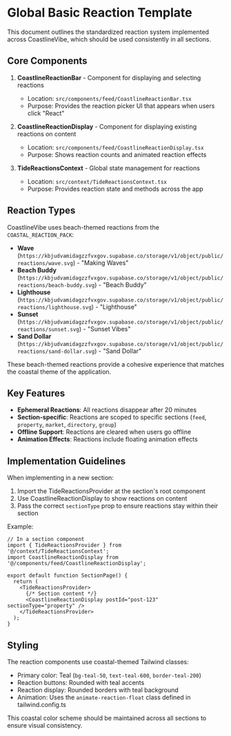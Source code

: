 # Global Basic Reaction Template

This document outlines the standardized reaction system implemented across CoastlineVibe, which should be used consistently in all sections.

## Core Components

1. **CoastlineReactionBar** - Component for displaying and selecting reactions
   - Location: `src/components/feed/CoastlineReactionBar.tsx`
   - Purpose: Provides the reaction picker UI that appears when users click "React"

2. **CoastlineReactionDisplay** - Component for displaying existing reactions on content
   - Location: `src/components/feed/CoastlineReactionDisplay.tsx`
   - Purpose: Shows reaction counts and animated reaction effects

3. **TideReactionsContext** - Global state management for reactions
   - Location: `src/context/TideReactionsContext.tsx`
   - Purpose: Provides reaction state and methods across the app

## Reaction Types

CoastlineVibe uses beach-themed reactions from the `COASTAL_REACTION_PACK`:

- **Wave** (`https://kbjudvamidagzzfvxgov.supabase.co/storage/v1/object/public/reactions/wave.svg`) - "Making Waves"
- **Beach Buddy** (`https://kbjudvamidagzzfvxgov.supabase.co/storage/v1/object/public/reactions/beach-buddy.svg`) - "Beach Buddy"
- **Lighthouse** (`https://kbjudvamidagzzfvxgov.supabase.co/storage/v1/object/public/reactions/lighthouse.svg`) - "Lighthouse"
- **Sunset** (`https://kbjudvamidagzzfvxgov.supabase.co/storage/v1/object/public/reactions/sunset.svg`) - "Sunset Vibes"
- **Sand Dollar** (`https://kbjudvamidagzzfvxgov.supabase.co/storage/v1/object/public/reactions/sand-dollar.svg`) - "Sand Dollar"

These beach-themed reactions provide a cohesive experience that matches the coastal theme of the application.

## Key Features

- **Ephemeral Reactions**: All reactions disappear after 20 minutes
- **Section-specific**: Reactions are scoped to specific sections (`feed`, `property`, `market`, `directory`, `group`)
- **Offline Support**: Reactions are cleared when users go offline
- **Animation Effects**: Reactions include floating animation effects

## Implementation Guidelines

When implementing in a new section:
1. Import the TideReactionsProvider at the section's root component
2. Use CoastlineReactionDisplay to show reactions on content
3. Pass the correct `sectionType` prop to ensure reactions stay within their section

Example:
```tsx
// In a section component
import { TideReactionsProvider } from '@/context/TideReactionsContext';
import CoastlineReactionDisplay from '@/components/feed/CoastlineReactionDisplay';

export default function SectionPage() {
  return (
    <TideReactionsProvider>
      {/* Section content */}
      <CoastlineReactionDisplay postId="post-123" sectionType="property" />
    </TideReactionsProvider>
  );
}
```

## Styling

The reaction components use coastal-themed Tailwind classes:
- Primary color: Teal (`bg-teal-50`, `text-teal-600`, `border-teal-200`)
- Reaction buttons: Rounded with teal accents
- Reaction display: Rounded borders with teal background
- Animation: Uses the `animate-reaction-float` class defined in tailwind.config.ts

This coastal color scheme should be maintained across all sections to ensure visual consistency. 